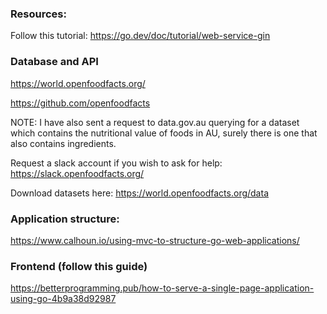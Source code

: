 ### Resources:

Follow this tutorial:
https://go.dev/doc/tutorial/web-service-gin

### Database and API

https://world.openfoodfacts.org/

https://github.com/openfoodfacts

NOTE: I have also sent a request to data.gov.au querying for a dataset which contains the nutritional value of foods in AU, surely there is one that also contains ingredients.

Request a slack account if you wish to ask for help:
https://slack.openfoodfacts.org/

Download datasets here:
https://world.openfoodfacts.org/data

### Application structure:

https://www.calhoun.io/using-mvc-to-structure-go-web-applications/

### Frontend (follow this guide)

https://betterprogramming.pub/how-to-serve-a-single-page-application-using-go-4b9a38d92987
